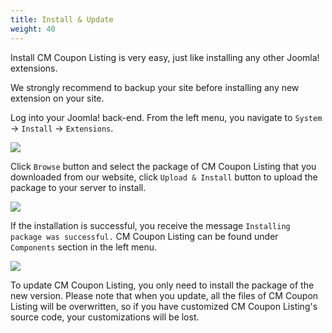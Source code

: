 ```yaml
---
title: Install & Update
weight: 40
---
```


Install CM Coupon Listing is very easy, just like installing any other Joomla! extensions.

We strongly recommend to backup your site before installing any new extension on your site.

Log into your Joomla! back-end. From the left menu, you navigate to `System` -> `Install` -> `Extensions`.

![](/images/backend_system_dashboard.jpg)

Click `Browse` button and select the package of CM Coupon Listing that you downloaded from our website, click `Upload & Install` button to upload the package to your server to install.

![](/images/backend_extensions_install.jpg)

If the installation is successful, you receive the message `Installing package was successful.` CM Coupon Listing can be found under `Components` section in the left menu.

![](/images/backend_successful_installation.jpg)

To update CM Coupon Listing, you only need to install the package of the new version. Please note that when you update, all the files of CM Coupon Listing will be overwritten, so if you have customized CM Coupon Listing's source code, your customizations will be lost.